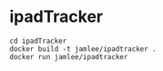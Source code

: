 # ipadTracker

```
cd ipadTracker
docker build -t jamlee/ipadtracker .
docker run jamlee/ipadtracker
```
